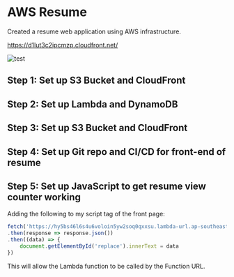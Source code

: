 # AWS Resume
Created a resume web application using AWS infrastructure.

https://d1lut3c2ipcmzp.cloudfront.net/

![test](https://github.com/DRDohvaken/aws-resume/assets/8603276/09739b31-4605-4307-b57a-6a48e8fe17f1)

## Step 1: Set up S3 Bucket and CloudFront



## Step 2: Set up Lambda and DynamoDB



## Step 3: Set up S3 Bucket and CloudFront



## Step 4: Set up Git repo and CI/CD for front-end of resume



## Step 5: Set up JavaScript to get resume view counter working

Adding the following to my script tag of the front page:
```javascript
fetch('https://hy5bs46l6s4u6voloin5yw2soq0qxxsu.lambda-url.ap-southeast-2.on.aws/')
.then(response => response.json())
.then((data) => {
	document.getElementById('replace').innerText = data
})
```
This will allow the Lambda function to be called by the Function URL.

